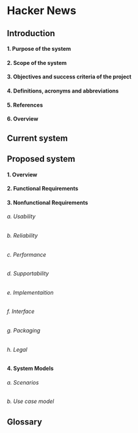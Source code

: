 # Hacker News
## Introduction
#### 1. Purpose of the system
#### 2. Scope of the system
#### 3. Objectives and success criteria of the project
#### 4. Definitions, acronyms and abbreviations
#### 5. References
#### 6. Overview
## Current system
## Proposed system
#### 1. Overview
#### 2. Functional Requirements
#### 3. Nonfunctional Requirements
###### a. Usability
###### b. Reliability
###### c. Performance
###### d. Supportability
###### e. Implementaition
###### f. Interface
###### g. Packaging
###### h. Legal
#### 4. System Models
###### a. Scenarios
###### b. Use case model
## Glossary
